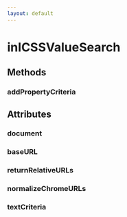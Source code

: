 ```yaml
---
layout: default
---
```


# inICSSValueSearch #

## Methods ##

### addPropertyCriteria ###

## Attributes ##

### document ###

### baseURL ###

### returnRelativeURLs ###

### normalizeChromeURLs ###

### textCriteria ###
